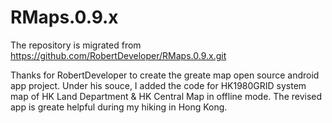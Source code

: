 # RMaps.0.9.x
The repository is migrated from https://github.com/RobertDeveloper/RMaps.0.9.x.git

Thanks for RobertDeveloper to create the greate map open source android app project. 
Under his souce, I added the code for HK1980GRID system map of HK Land Department & 
HK Central Map in offline mode. The revised app is greate helpful during my hiking in Hong Kong.
